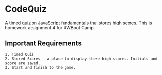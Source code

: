 # CodeQuiz

A timed quiz on JavaScript fundamentals that stores high scores. This is homework assignment 4 for UWBoot Camp.

## Important Requirements

    1. Timed Quiz
    2. Stored Scores - a place to display these high scores. Initials and score are saved.
    3. Start and finish to the game.